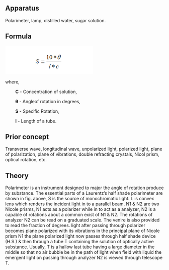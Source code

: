 ## Apparatus

<p>Polarimeter, lamp, distilled water, sugar solution.</p>

## Formula

![formula](./images/formula.png)

where,

&emsp;&emsp; **C** - Concentration of solution,

&emsp;&emsp; **θ** - Angleof rotation in degrees,

&emsp;&emsp; **S** - Specific Rotation,

&emsp;&emsp; **l** - Length of a tube.

## Prior concept

<p>Transverse wave, longitudinal wave, unpolarized light, polarized light, plane of polarization, plane of vibrations, double refracting crystals, Nicol prism, optical rotation, etc.</p>

## Theory

<p>Polarimeter is an instrument designed to major the angle of rotation produce by substance. The essential parts of a Laurentz’s half shade polarimeter are shown in fig. above, S is the source of monochromatic light. L is convex lens which renders the incident light in to a parallel beam. N1 & N2 are two Nicole prisms, N1 acts as a polarizer while in to act as a analyzer, N2 is a capable of rotations about a common exist of N1 & N2. The rotations of analyzer N2 can be read on a graduated scale. The venire is also provided to read the fraction of degrees. light after passing through polarizer becomes plane polarized with its vibrations in the principal plane of Nicole prism N1 the plane polarized light now passes through half shade device (H.S.) & then through a tube T containing the solution of optically active substance. Usually, T is a hallow last tube having a large diameter in the middle so that no air bubble be in the path of light when field with liquid the emergent light on passing through analyzer N2 is viewed through telescope T.</p>


<script type="text/javascript" id="MathJax-script" async src="https://cdn.jsdelivr.net/npm/mathjax@3/es5/tex-mml-chtml.js"> </script>